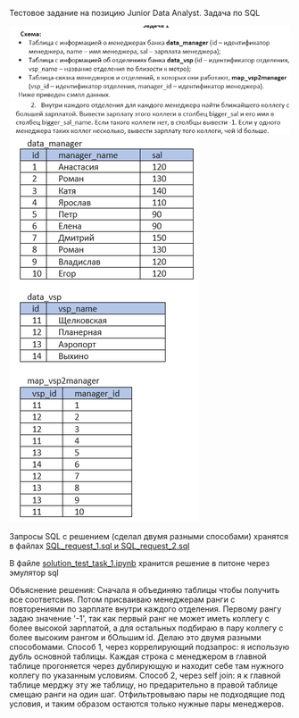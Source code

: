 Тестовое задание на позицию Junior Data Analyst. Задача по SQL

<img src="images/2023-11-06_15-46-33.png" alt="pic1">

<img src="images/2023-11-06_15-46-52.png" alt="pic2">

<img src="images/2023-11-06_15-46-42.png" alt="pic3">


Запросы SQL с решением (сделал двумя разными способами) хранятся в файлах <u>SQL_request_1.sql и SQL_request_2.sql</u>

В файле <u>solution_test_task_1.ipynb</u> хранится решение в питоне через эмулятор sql

Объяснение решения: Сначала я объединяю таблицы чтобы получить все соответсвия. Потом присваиваю менеджерам ранги с повторениями по зарплате внутри каждого отделения. Первому рангу задаю значение '-1', так как первый ранг не может иметь коллегу с более высокой зарплатой, а для остальных подбираю в пару коллегу с более высоким рангом и бОльшим id. Делаю это двумя разными способомами. 
Способ 1, через коррелирующий подзапрос: я использую дубль основной таблицы. Каждая строка с менеджером в главной таблице прогоняется через дублирующую и находит себе там нужного коллегу по указанным условиям. 
Способ 2, через self join: я к главной таблице мерджу эту же таблицу, но предарительно в правой таблице смещаю ранги на один шаг. Отфильтровываю пары не подходящие под условия, и таким образом остаются только нужные пары менеджеров.
